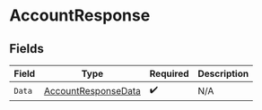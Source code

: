 # AccountResponse


## Fields

| Field                                                                 | Type                                                                  | Required                                                              | Description                                                           |
| --------------------------------------------------------------------- | --------------------------------------------------------------------- | --------------------------------------------------------------------- | --------------------------------------------------------------------- |
| `Data`                                                                | [AccountResponseData](../../Models/Components/AccountResponseData.md) | :heavy_check_mark:                                                    | N/A                                                                   |
